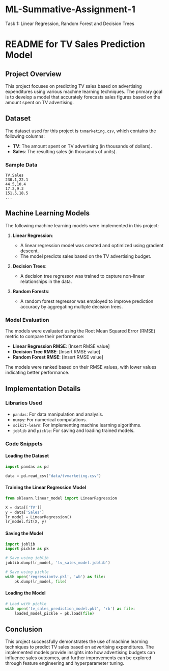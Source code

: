 # ML-Summative-Assignment-1
Task 1: Linear Regression, Random Forest and Decision Trees
# README for TV Sales Prediction Model

## Project Overview

This project focuses on predicting TV sales based on advertising expenditures using various machine learning techniques. The primary goal is to develop a model that accurately forecasts sales figures based on the amount spent on TV advertising.

## Dataset

The dataset used for this project is `tvmarketing.csv`, which contains the following columns:

- **TV**: The amount spent on TV advertising (in thousands of dollars).
- **Sales**: The resulting sales (in thousands of units).

### Sample Data
```
TV,Sales
230.1,22.1
44.5,10.4
17.2,9.3
151.5,18.5
...
```

## Machine Learning Models

The following machine learning models were implemented in this project:

1. **Linear Regression**: 
   - A linear regression model was created and optimized using gradient descent.
   - The model predicts sales based on the TV advertising budget.

2. **Decision Trees**:
   - A decision tree regressor was trained to capture non-linear relationships in the data.

3. **Random Forests**:
   - A random forest regressor was employed to improve prediction accuracy by aggregating multiple decision trees.

### Model Evaluation

The models were evaluated using the Root Mean Squared Error (RMSE) metric to compare their performance:

- **Linear Regression RMSE**: [Insert RMSE value]
- **Decision Tree RMSE**: [Insert RMSE value]
- **Random Forest RMSE**: [Insert RMSE value]

The models were ranked based on their RMSE values, with lower values indicating better performance.

## Implementation Details

### Libraries Used

- `pandas`: For data manipulation and analysis.
- `numpy`: For numerical computations.
- `scikit-learn`: For implementing machine learning algorithms.
- `joblib` and `pickle`: For saving and loading trained models.

### Code Snippets

#### Loading the Dataset
```python
import pandas as pd

data = pd.read_csv("data/tvmarketing.csv")
```

#### Training the Linear Regression Model
```python
from sklearn.linear_model import LinearRegression

X = data[['TV']]
y = data['Sales']
lr_model = LinearRegression()
lr_model.fit(X, y)
```

#### Saving the Model
```python
import joblib
import pickle as pk

# Save using joblib
joblib.dump(lr_model, 'tv_sales_model.joblib')

# Save using pickle
with open('regressiontv.pkl', 'wb') as file:
    pk.dump(lr_model, file)
```

#### Loading the Model
```python
# Load with pickle
with open('tv_sales_prediction_model.pkl', 'rb') as file:
    loaded_model_pickle = pk.load(file)
```

## Conclusion

This project successfully demonstrates the use of machine learning techniques to predict TV sales based on advertising expenditures. The implemented models provide insights into how advertising budgets can influence sales outcomes, and further improvements can be explored through feature engineering and hyperparameter tuning.


